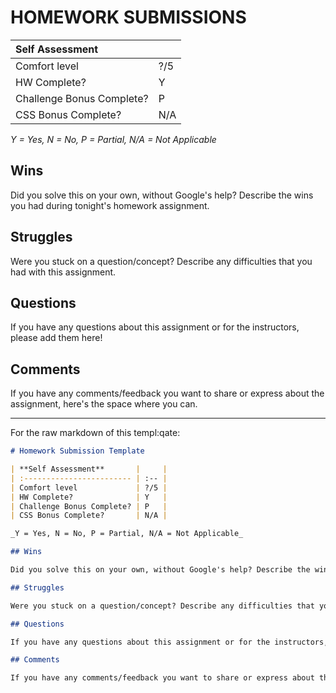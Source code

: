 # HOMEWORK SUBMISSIONS

| **Self Assessment**       |     |
| :------------------------ | :-- |
| Comfort level             | ?/5 |
| HW Complete?              | Y   |
| Challenge Bonus Complete? | P   |
| CSS Bonus Complete?       | N/A |

_Y = Yes, N = No, P = Partial, N/A = Not Applicable_

## Wins

Did you solve this on your own, without Google's help? Describe the wins you had during tonight's homework assignment.

## Struggles

Were you stuck on a question/concept? Describe any difficulties that you had with this assignment.

## Questions

If you have any questions about this assignment or for the instructors, please add them here!

## Comments

If you have any comments/feedback you want to share or express about the assignment, here's the space where you can.

---

For the raw markdown of this templ:qate:

```md
# Homework Submission Template

| **Self Assessment**       |     |
| :------------------------ | :-- |
| Comfort level             | ?/5 |
| HW Complete?              | Y   |
| Challenge Bonus Complete? | P   |
| CSS Bonus Complete?       | N/A |

_Y = Yes, N = No, P = Partial, N/A = Not Applicable_

## Wins

Did you solve this on your own, without Google's help? Describe the wins you had during tonight's homework assignment.

## Struggles

Were you stuck on a question/concept? Describe any difficulties that you had with this assignment.

## Questions

If you have any questions about this assignment or for the instructors, please add them here!

## Comments

If you have any comments/feedback you want to share or express about the assignment, here's the space where you can.
```
